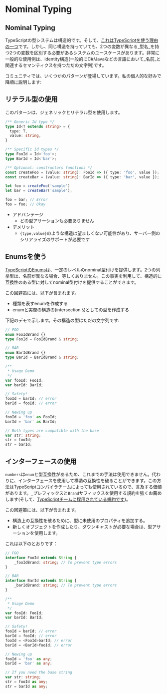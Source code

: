 # Nominal Typing

## Nominal Typing

TypeScriptの型システムは構造的です。そして、[これはTypeScriptを使う理由の一つ](../getting-started/why-typescript.md)です。しかし、同じ構造を持っていても、2つの変数が異なる_型名_を持つ2つの変数を区別する必要があるシステムのユースケースがあります。非常に一般的な使用例は、identity構造\(一般的にC\#/Javaなどの言語において_名前_と関連するセマンティクスを持つただの文字列\)です。

コミュニティでは、いくつかのパターンが登場しています。私の個人的な好みで降順に説明します:

## リテラル型の使用

このパターンは、ジェネリックとリテラル型を使用します。

```typescript
/** Generic Id type */
type Id<T extends string> = {
  type: T,
  value: string,
}

/** Specific Id types */
type FooId = Id<'foo'>;
type BarId = Id<'bar'>;

/** Optional: constructors functions */
const createFoo = (value: string): FooId => ({ type: 'foo', value });
const createBar = (value: string): BarId => ({ type: 'bar', value });

let foo = createFoo('sample')
let bar = createBar('sample');

foo = bar; // Error
foo = foo; // Okay
```

* アドバンテージ
  * どの型アサーションも必要ありません
* デメリット
  * `{type,value}`のような構造は望ましくない可能性があり、サーバー側のシリアライズのサポートが必要です

## Enumsを使う

[TypeScriptのEnums](../type-system/enums.md)は、一定のレベルのnominal型付けを提供します。2つの列挙型は、名前が異なる場合、等しくありません。この事実を利用して、構造的に互換性のある型に対してnominal型付けを提供することができます。

この回避策には、以下が含まれます。

* 種類を表すenumを作成する
* enumと実際の構造の\(intersection `&`\)としての型を作成する

下記のデモで示します。その構造の型はただの文字列です:

```typescript
// FOO
enum FooIdBrand {}
type FooId = FooIdBrand & string;

// BAR
enum BarIdBrand {}
type BarId = BarIdBrand & string;

/**
 * Usage Demo
 */
var fooId: FooId;
var barId: BarId;

// Safety!
fooId = barId; // error
barId = fooId; // error

// Newing up
fooId = 'foo' as FooId;
barId = 'bar' as BarId;

// Both types are compatible with the base
var str: string;
str = fooId;
str = barId;
```

## インターフェースの使用

`numbers`は`enum`と型互換性があるため、これまでの手法は使用できません。代わりに、インターフェースを使用して構造の互換性を破ることができます。この方法はTypeScriptコンパイラチームによっても使用されているので、言及する価値があります。`_`プレフィックスと`Brand`サフィックスを使用する規約を強くお薦めします\(そして、[TypeScriptチームに採用されている規約です](https://github.com/Microsoft/TypeScript/blob/7b48a182c05ea4dea81bab73ecbbe9e013a79e99/src/compiler/types.ts#L693-L698)\)。

この回避策には、以下が含まれます。

* 構造上の互換性を破るために、型に未使用のプロパティを追加する。
* 新しくオブジェクトを作成したり、ダウンキャストが必要な場合は、型アサーションを使用します。

これは以下のとおりです：

```typescript
// FOO
interface FooId extends String {
    _fooIdBrand: string; // To prevent type errors
}

// BAR
interface BarId extends String {
    _barIdBrand: string; // To prevent type errors
}

/**
 * Usage Demo
 */
var fooId: FooId;
var barId: BarId;

// Safety!
fooId = barId; // error
barId = fooId; // error
fooId = <FooId>barId; // error
barId = <BarId>fooId; // error

// Newing up
fooId = 'foo' as any;
barId = 'bar' as any;

// If you need the base string
var str: string;
str = fooId as any;
str = barId as any;
```

